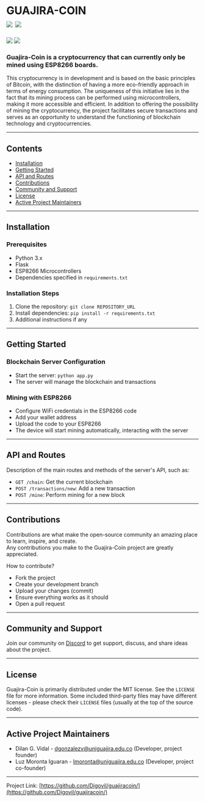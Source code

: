 

<h1>
  GUAJIRA-COIN
  <br>
  <a href="https://github.com/Digovil/guajiracoin">
    <img src="https://badgen.net/badge/icon/English?icon=&label" /></a>
  <a href="https://github.com/Digovil/guajiracoin/blob/master/Resources/readme_translations/README_es.md">
    <img src="https://badgen.net/badge/icon/Español?icon=&label" /></a>
  
</h1>
<a href="https://t.me/GuajiraCoinBot">
  <img src="https://badgen.net/badge/icon/Wallet?icon=bitcoin&label" /></a>
<a href="https://github.com/Digovil/guajiracoin/releases/latest">
  <img src="https://img.shields.io/badge/release-latest-ff640a.svg?style=for-the-badge" /></a>
<br>

<h3>
  Guajira-Coin is a cryptocurrency that can currently only be mined using ESP8266 boards.
</h3>

This cryptocurrency is in development and is based on the basic principles of Bitcoin, with the distinction of having a more eco-friendly approach in terms of energy consumption. The uniqueness of this initiative lies in the fact that its mining process can be performed using microcontrollers, making it more accessible and efficient. In addition to offering the possibility of mining the cryptocurrency, the project facilitates secure transactions and serves as an opportunity to understand the functioning of blockchain technology and cryptocurrencies.

---

## Contents
- [Installation](#installation)
- [Getting Started](#getting-started)
- [API and Routes](#api-and-routes)
- [Contributions](#contributions)
- [Community and Support](#community-and-support)
- [License](#license)
- [Active Project Maintainers](#active-project-maintainers)

---

## Installation

### Prerequisites
- Python 3.x
- Flask
- ESP8266 Microcontrollers
- Dependencies specified in `requirements.txt`

### Installation Steps
1. Clone the repository: `git clone REPOSITORY_URL`
2. Install dependencies: `pip install -r requirements.txt`
3. Additional instructions if any

---

## Getting Started

### Blockchain Server Configuration
- Start the server: `python app.py`
- The server will manage the blockchain and transactions

### Mining with ESP8266
- Configure WiFi credentials in the ESP8266 code
- Add your wallet address
- Upload the code to your ESP8266
- The device will start mining automatically, interacting with the server

---

## API and Routes

Description of the main routes and methods of the server's API, such as:
- `GET /chain`: Get the current blockchain
- `POST /transactions/new`: Add a new transaction
- `POST /mine`: Perform mining for a new block

---

## Contributions

Contributions are what make the open-source community an amazing place to learn, inspire, and create.<br>
Any contributions you make to the Guajira-Coin project are greatly appreciated.

How to contribute?

*   Fork the project
*   Create your development branch
*   Upload your changes (commit)
*   Ensure everything works as it should
*   Open a pull request

---

## Community and Support

Join our community on [Discord](https://discord.gg/yAW2ddkhuk) to get support, discuss, and share ideas about the project.

---

## License

Guajira-Coin is primarily distributed under the MIT license. See the `LICENSE` file for more information.
Some included third-party files may have different licenses - please check their `LICENSE` files (usually at the top of the source code).

---

## Active Project Maintainers

*   Dilan G. Vidal - dgonzalezv@uniguajira.edu.co (Developer, project founder)
*   Luz Moronta Iguaran - lmoronta@uniguajira.edu.co (Developer, project co-founder)

<hr>

Project Link: [https://github.com/Digovil/guajiracoin/](https://github.com/Digovil/guajiracoin/)
